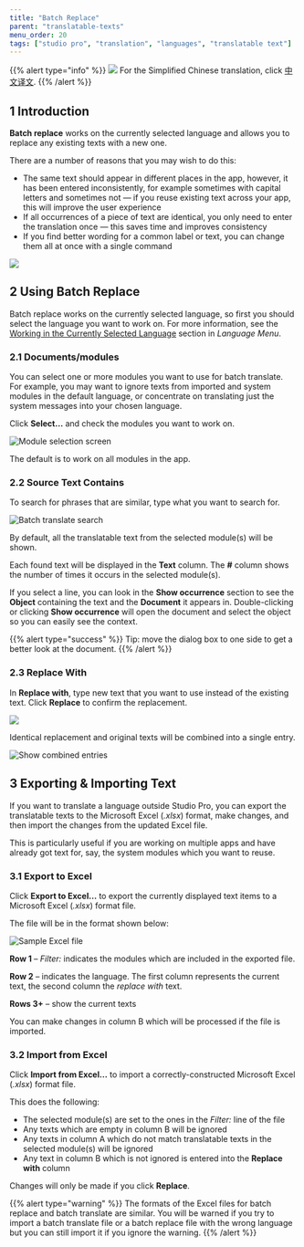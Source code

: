 ```yaml
---
title: "Batch Replace"
parent: "translatable-texts"
menu_order: 20
tags: ["studio pro", "translation", "languages", "translatable text"]
---
```


{{% alert type="info" %}}
<img src="attachments/chinese-translation/china.png" style="display: inline-block; margin: 0" /> For the Simplified Chinese translation, click [中文译文](https://cdn.mendix.tencent-cloud.com/documentation/).
{{% /alert %}}

## 1 Introduction

**Batch replace** works on the currently selected language and allows you to replace any existing texts with a new one.

There are a number of reasons that you may wish to do this:

* The same text should appear in different places in the app, however, it has been entered inconsistently, for example sometimes with capital letters and sometimes not — if you reuse existing text across your app, this will improve the user experience
* If all occurrences of a piece of text are identical, you only need to enter the translation once — this saves time and improves consistency
* If you find better wording for a common label or text, you can change them all at once with a single command

![](attachments/language/batch-replace.png)

## 2 Using Batch Replace

Batch replace works on the currently selected language, so first you should select the language you want to work on. For more information, see the [Working in the Currently Selected Language](translatable-texts#selected-language) section in *Language Menu*.

### 2.1 Documents/modules

You can select one or more modules you want to use for batch translate. For example, you may want to ignore texts from imported and system modules in the default language, or concentrate on translating just the system messages into your chosen language.

Click **Select…** and check the modules you want to work on.

![Module selection screen](attachments/language/batch-replace-modules.png)

The default is to work on all modules in the app.

### 2.2 Source Text Contains

To search for phrases that are similar, type what you want to search for.

![Batch translate search](attachments/language/batch-replace-search.png)

By default, all the translatable text from the selected module(s) will be shown.

Each found text will be displayed in the **Text** column.
The **#** column shows the number of times it occurs in the selected module(s).

If you select a line, you can look in the **Show occurrence** section to see the **Object** containing the text and the **Document** it appears in. Double-clicking or clicking **Show occurrence** will open the document and select the object so you can easily see the context.

{{% alert type="success" %}}
Tip: move the dialog box to one side to get a better look at the document.
{{% /alert %}}

### 2.3 Replace With

In **Replace with**, type new text that you want to use instead of the existing text. Click **Replace** to confirm the replacement.

![](attachments/language/batch-replace-replace.png)

Identical replacement and original texts will be combined into a single entry.

![Show combined entries](attachments/language/batch-replace-replaced.png)

## 3 Exporting & Importing Text

If you want to translate a language outside Studio Pro, you can export the translatable texts to the Microsoft Excel (*.xlsx*) format, make changes, and then import the changes from the updated Excel file.

This is particularly useful if you are working on multiple apps and have already got text for, say, the system modules which you want to reuse.

### 3.1 Export to Excel

Click **Export to Excel…** to export the currently displayed text items to a Microsoft Excel (*.xlsx*) format file.

The file will be in the format shown below:

![Sample Excel file](attachments/language/batch-replace-excel.png)

**Row 1** – *Filter:* indicates the modules which are included in the exported file.

**Row 2**  – indicates the language. The first column represents the current text, the second column the *replace with* text.

**Rows 3+**  – show the current texts

You can make changes in column B which will be processed if the file is imported.

### 3.2 Import from Excel

Click **Import from Excel…** to import a correctly-constructed Microsoft Excel (*.xlsx*) format file.

This does the following:

* The selected module(s) are set to the ones in the *Filter:* line of the file
* Any texts which are empty in column B will be ignored
* Any texts in column A which do not match translatable texts in the selected module(s) will be ignored
* Any text in column B which is not ignored is entered into the **Replace with** column

Changes will only be made if you click **Replace**.

{{% alert type="warning" %}}
The formats of the Excel files for batch replace and batch translate are similar. You will be warned if you try to import a batch translate file or a batch replace file with the wrong language but you can still import it if you ignore the warning.
{{% /alert %}}
